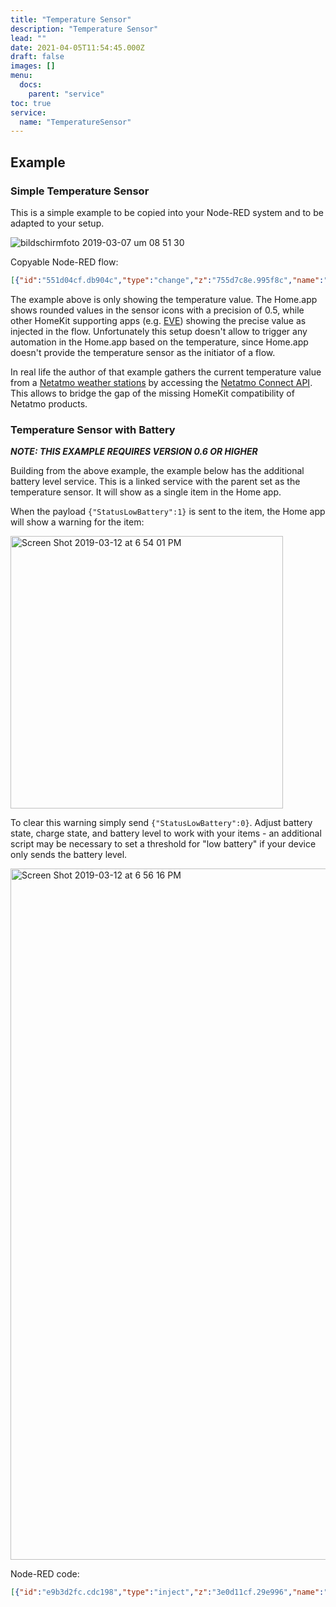 ```yaml
---
title: "Temperature Sensor"
description: "Temperature Sensor"
lead: ""
date: 2021-04-05T11:54:45.000Z
draft: false
images: []
menu:
  docs:
    parent: "service"
toc: true
service:
  name: "TemperatureSensor"
---
```


## Example

### Simple Temperature Sensor

This is a simple example to be copied into your Node-RED system and to be adapted to your setup.

![bildschirmfoto 2019-03-07 um 08 51 30](https://user-images.githubusercontent.com/37173958/53940605-64bf6080-40b6-11e9-8fbc-c0dd84a3cfc6.png)

Copyable Node-RED flow:

```json
[{"id":"551d04cf.db904c","type":"change","z":"755d7c8e.995f8c","name":"Set playoad to HkMsg Temperature","rules":[{"t":"move","p":"payload","pt":"msg","to":"payload.CurrentTemperature","tot":"msg"},{"t":"set","p":"payload.StatusActive","pt":"msg","to":"true","tot":"bool"}],"action":"","property":"","from":"","to":"","reg":false,"x":680,"y":460,"wires":[["1d25e931.f81077"]]},{"id":"1d25e931.f81077","type":"homekit-service","z":"755d7c8e.995f8c","bridge":"e933973b.f891d","name":"Temperature Sensor","serviceName":"TemperatureSensor","topic":"","manufacturer":"Default Manufacturer","model":"Default Model","serialNo":"Default Serial Number","characteristicProperties":"{\n    \"CurrentTemperature\" : 0,\n    \"StatusActive\" : true\n}","x":940,"y":460,"wires":[["ad845a09.a164e"]]},{"id":"575eb49e.792834","type":"comment","z":"755d7c8e.995f8c","name":"Set Payload according to HAP specification","info":"","x":710,"y":400,"wires":[]},{"id":"b8b0c8ca.23abd8","type":"comment","z":"755d7c8e.995f8c","name":"Simulate Temperature Level","info":"","x":220,"y":400,"wires":[]},{"id":"8aa8b3f6.dfbc68","type":"inject","z":"755d7c8e.995f8c","name":"Repeate every 10 sec","topic":"","payload":"true","payloadType":"bool","repeat":"10","crontab":"","once":false,"onceDelay":0.1,"x":200,"y":460,"wires":[["6d31fe18.2648c8"]]},{"id":"6d31fe18.2648c8","type":"random","z":"755d7c8e.995f8c","name":"Random Temperature","low":"-50","high":"50","inte":"false","property":"payload","x":420,"y":460,"wires":[["551d04cf.db904c"]]},{"id":"e933973b.f891d","type":"homekit-bridge","z":"","bridgeName":"Node-Red-HAP-Bridge-01","pinCode":"111-11-111","port":"","allowInsecureRequest":false,"manufacturer":"Default Manufacturer","model":"Default Model","serialNo":"Default Serial Number"}]
```

The example above is only showing the temperature value. The Home.app shows rounded values in the sensor icons with a precision of 0.5, while other HomeKit supporting apps (e.g. [EVE](https://itunes.apple.com/app/elgato-eve/id917695792?mt=8)) showing the precise value as injected in the flow. Unfortunately this setup doesn't allow to trigger any automation in the Home.app based on the temperature, since Home.app doesn't provide the temperature sensor as the initiator of a flow.

In real life the author of that example gathers the current temperature value from a [Netatmo weather stations](https://www.netatmo.com/en-eu/weather?force_locale=en-eu) by accessing the [Netatmo Connect API](https://dev.netatmo.com/en-US/resources/technical/introduction). This allows to bridge the gap of the missing HomeKit compatibility of Netatmo products.

### Temperature Sensor with Battery

_**NOTE: THIS EXAMPLE REQUIRES VERSION 0.6 OR HIGHER**_

Building from the above example, the example below has the additional battery level service. This is a linked service with the parent set as the temperature sensor. It will show as a single item in the Home app.

When the payload `{"StatusLowBattery":1}` is sent to the item, the Home app will show a warning for the item:

<img width="436" alt="Screen Shot 2019-03-12 at 6 54 01 PM" src="https://user-images.githubusercontent.com/38265886/54241690-35668480-44f8-11e9-9d3e-c5cc97b4be32.png">

To clear this warning simply send `{"StatusLowBattery":0}`. Adjust battery state, charge state, and battery level to work with your items - an additional script may be necessary to set a threshold for "low battery" if your device only sends the battery level.

<img width="1106" alt="Screen Shot 2019-03-12 at 6 56 16 PM" src="https://user-images.githubusercontent.com/38265886/54241785-87a7a580-44f8-11e9-8565-7b607b9b7d0d.png">

Node-RED code:

```json
[{"id":"e9b3d2fc.cdc198","type":"inject","z":"3e0d11cf.29e996","name":"Battery 100%","topic":"","payload":"{\"BatteryLevel\":100}","payloadType":"json","repeat":"","crontab":"","once":false,"onceDelay":0.1,"x":150,"y":800,"wires":[["acdee2e7.d9efa8"]]},{"id":"6d22be0a.25e55","type":"change","z":"3e0d11cf.29e996","name":"Set playoad to HkMsg Temperature","rules":[{"t":"move","p":"payload","pt":"msg","to":"payload.CurrentTemperature","tot":"msg"}],"action":"","property":"","from":"","to":"","reg":false,"x":640,"y":660,"wires":[["4753b489.17457c"]]},{"id":"1ff9ab47.bee8b5","type":"comment","z":"3e0d11cf.29e996","name":"Set Payload according to HAP specification","info":"","x":670,"y":600,"wires":[]},{"id":"eb778900.64b058","type":"comment","z":"3e0d11cf.29e996","name":"Simulate Temperature Level","info":"","x":180,"y":600,"wires":[]},{"id":"7ebea38.365fb5c","type":"inject","z":"3e0d11cf.29e996","name":"Repeate every 10 sec","topic":"","payload":"true","payloadType":"bool","repeat":"10","crontab":"","once":false,"onceDelay":0.1,"x":160,"y":660,"wires":[["9b1d1d59.1c89a8"]]},{"id":"9b1d1d59.1c89a8","type":"random","z":"3e0d11cf.29e996","name":"Random Temperature","low":"-50","high":"50","inte":"false","property":"payload","x":380,"y":660,"wires":[["6d22be0a.25e55"]]},{"id":"4753b489.17457c","type":"homekit-service","z":"3e0d11cf.29e996","isParent":true,"bridge":"4adad17b.3ee4a8","parentService":"","name":"Temperature Sensor","serviceName":"TemperatureSensor","topic":"","filter":false,"manufacturer":"Default Manufacturer","model":"Default Model","serialNo":"Default Serial Number","characteristicProperties":"{}","x":940,"y":660,"wires":[[]]},{"id":"8e8b2d9a.b08f38","type":"inject","z":"3e0d11cf.29e996","name":"Battery 70%","topic":"","payload":"{\"BatteryLevel\":70}","payloadType":"json","repeat":"","crontab":"","once":false,"onceDelay":0.1,"x":150,"y":840,"wires":[["acdee2e7.d9efa8"]]},{"id":"b28a9d8b.1ebdc8","type":"inject","z":"3e0d11cf.29e996","name":"Battery 40%","topic":"","payload":"{\"BatteryLevel\":40}","payloadType":"json","repeat":"","crontab":"","once":false,"onceDelay":0.1,"x":150,"y":880,"wires":[["acdee2e7.d9efa8"]]},{"id":"967c2a2c.09ec3","type":"inject","z":"3e0d11cf.29e996","name":"Battery 5%","topic":"","payload":"{\"BatteryLevel\":5}","payloadType":"json","repeat":"","crontab":"","once":false,"onceDelay":0.1,"x":150,"y":920,"wires":[["acdee2e7.d9efa8"]]},{"id":"2f863d43.01130a","type":"inject","z":"3e0d11cf.29e996","name":"Normal Battery","topic":"","payload":"{\"StatusLowBattery\":0}","payloadType":"json","repeat":"","crontab":"","once":false,"onceDelay":0.1,"x":700,"y":740,"wires":[["acdee2e7.d9efa8"]]},{"id":"daab91c1.ceffa","type":"inject","z":"3e0d11cf.29e996","name":"Low Battery","topic":"","payload":"{\"StatusLowBattery\":1}","payloadType":"json","repeat":"","crontab":"","once":false,"onceDelay":0.1,"x":690,"y":780,"wires":[["acdee2e7.d9efa8"]]},{"id":"664d1272.88338c","type":"inject","z":"3e0d11cf.29e996","name":"Charging","topic":"","payload":"{\"ChargingState\":1}","payloadType":"json","repeat":"","crontab":"","once":false,"onceDelay":0.1,"x":700,"y":880,"wires":[["acdee2e7.d9efa8"]]},{"id":"e672ec23.6106c8","type":"inject","z":"3e0d11cf.29e996","name":"Not Charging","topic":"","payload":"{\"ChargingState\":0}","payloadType":"json","repeat":"","crontab":"","once":false,"onceDelay":0.1,"x":710,"y":920,"wires":[["acdee2e7.d9efa8"]]},{"id":"acdee2e7.d9efa8","type":"homekit-service","z":"3e0d11cf.29e996","isParent":false,"bridge":"4adad17b.3ee4a8","parentService":"4753b489.17457c","name":"Temp Battery","serviceName":"BatteryService","topic":"","filter":false,"manufacturer":"Default Manufacturer","model":"Default Model","serialNo":"Default Serial Number","characteristicProperties":"{}","x":970,"y":820,"wires":[[]]},{"id":"cb380cba.a506b8","type":"comment","z":"3e0d11cf.29e996","name":"Send Battery Level","info":"","x":150,"y":740,"wires":[]},{"id":"7e840dd2.3c7b04","type":"comment","z":"3e0d11cf.29e996","name":"Set charging/not charging","info":"","x":490,"y":920,"wires":[]},{"id":"f6e13a0.c08e8c8","type":"comment","z":"3e0d11cf.29e996","name":"Low Battery Warn","info":"","x":490,"y":740,"wires":[]},{"id":"4adad17b.3ee4a8","type":"homekit-bridge","z":"","bridgeName":"release 05","pinCode":"111-11-111","port":"","allowInsecureRequest":false,"manufacturer":"Default Manufacturer","model":"Default Model","serialNo":"Default Serial Number"}]
```
